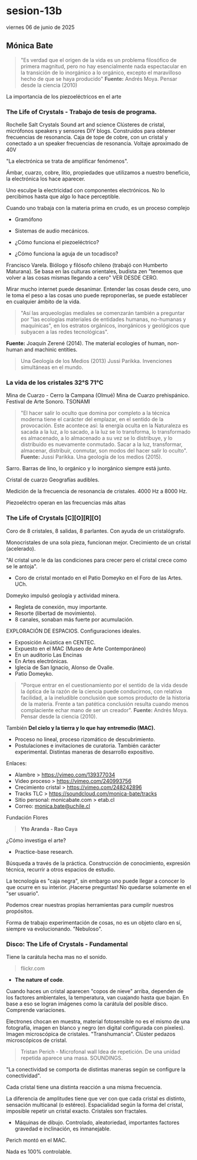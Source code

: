# sesion-13b

viernes 06 de junio de 2025

##  Mónica Bate

>  "Es verdad que el origen de la vida es un problema filosófico de primera magnitud, pero no hay esencialmente nada espectacular en la transición de lo inorgánico a lo orgánico, excepto el maravilloso hecho de que se haya producido"
**Fuente:** Andrés Moya. Pensar desde la ciencia (2010)

La importancia de los piezoeléctricos en el arte

###  **The Life of Crystals**   -  Trabajo de tesis de programa.
Rochelle Salt Crystals Sound art and science Clústeres de cristal, micrófonos speakers y sensores DIY blogs. Construidos para obtener frecuencias de resonancia. Caja de tope de cobre, con un cristal y conectado a un speaker frecuencias de resonancia. Voltaje aproximado de 40V

"La electrónica se trata de amplificar fenómenos".

Ámbar, cuarzo, cobre, litio, propiedades que utilizamos a nuestro beneficio, la electrónica los hace aparecer.

Uno esculpe la electricidad con componentes electrónicos. No lo percibimos hasta que algo lo hace perceptible.

Cuando uno trabaja con la materia prima en crudo, es un proceso complejo

-  Gramófono
-  Sistemas de audio mecánicos.

-  ¿Cómo funciona el piezoeléctrico?
-  ¿Cómo funciona la aguja de un tocadisco?

Francisco Varela. Biólogo y filósofo chileno (trabajó con Humberto Maturana). Se basa en las culturas orientales, budista zen "tenemos que volver a las cosas mismas llegando a cero" VER DESDE CERO.

Mirar mucho internet puede desanimar.
Entender las cosas desde cero, uno le toma el peso a las cosas uno puede reproponerlas, se puede establecer en cualquier ámbito de la vida.

>  "Así las arqueologías mediales se comenzarán también a preguntar por "las ecologías materiales de entidades humanas, no-humanas y maquínicas", en los estratos orgánicos, inorgánicos y geológicos que subyacen a las redes tecnológicas".

**Fuente:** Joaquín Zerené (2014). The material ecologies of human, non-human and machinic entities.

>  Una Geología de los Medios (2013) Jussi Parikka. Invenciones simultáneas en el mundo.

###  **La vida de los cristales 32°S 71°C**
Mina de Cuarzo  - Cerro la Campana (Olmué)
Mina de Cuarzo prehispánico.
Festival de Arte Sonoro. TSONAMI

>  "El hacer salir lo oculto que domina por completo a la técnica moderna tiene el carácter del emplazar, en el sentido de la provocación. Este acontece así: la energía oculta en la Naturaleza es sacada a la luz, a lo sacado, a la luz se lo transforma, lo transformado es almacenado, a lo almacenado a su vez se lo distribuye, y lo distribuido es nuevamente conmutado. Sacar a la luz, transformar, almacenar, distribuir, conmutar, son modos del hacer salir lo oculto".
**Fuente:** Jussi Parikka. Una geología de los medios (2015).

Sarro. Barras de lino, lo orgánico y lo inorgánico siempre está junto.

Cristal de cuarzo
Geografías audibles.

Medición de la frecuencia de resonancia de cristales. 4000 Hz a 8000 Hz.

Piezoeléctro operan en las frecuencias más altas

###  **The Life of Crystals [C][O][R][O]**

Coro de 8 cristales, 8 salidas, 8 parlantes. Con ayuda de un cristalógrafo.

Monocristales de una sola pieza, funcionan mejor. Crecimiento de un cristal (acelerado).

"Al cristal uno le da las condiciones para crecer pero el cristal crece como se le antoja".

-  Coro de cristal montado en el Patio Domeyko en el Foro de las Artes. UCh.

Domeyko impulsó geología y actividad minera.

-  Regleta de conexión, muy importante.
-  Resorte (libertad de movimiento).
-  8 canales, sonaban más fuerte por acumulación.

EXPLORACIÓN DE ESPACIOS. Configuraciones ideales.

-  Exposición Acústica en CENTEC.
-  Expuesto en el MAC (Museo de Arte Contemporáneo)
-  En un auditorio Las Encinas
-  En Artes electrónicas.
-  Iglecia de San Ignacio, Alonso de Ovalle.
-  Patio Domeyko.
> "Porque entrar en el cuestionamiento por el sentido de la vida desde la óptica de la razón de la ciencia puede conducirnos, con relativa facilidad, a la ineludible conclusión que somos producto de la historia de la materia. Frente a tan patética conclusión resulta cuando menos complaciente echar mano de ser un creador".
**Fuente:** Andrés Moya. Pensar desde la ciencia (2010).

También **Del cielo y la tierra y lo que hay entremedio (MAC).**

-  Proceso no lineal, proceso rizomático de descubrimiento.
-  Postulaciones e invitaciones de curatoria. También carácter experimental. Distintas maneras de desarrollo expositivo.

Enlaces:
-  Alambre  > https://vimeo.com/139377034
-  Video proceso >  https://vimeo.com/240993756
-  Crecimiento cristal  >  https://vimeo.com/248242896
-  Tracks TLC  >  https://soundcloud.com/monica-bate/tracks
-  Sitio personal: monicabate.com > etab.cl
-  Correo:  monica.bate@uchile.cl

Fundación Flores

>  **Yto Aranda - Rao Caya**

¿Cómo investiga el arte?
-  Practice-base research.

Búsqueda a través de la práctica. Construcción de conocimiento, expresión técnica, recurrir a otros espacios de estudio.

La tecnología es "caja negra", sin embargo uno puede llegar a conocer lo que ocurre en su interior.  ¡Hacerse preguntas! No quedarse solamente en el "ser usuario".

Podemos crear nuestras propias herramientas para cumplir nuestros propósitos.

Forma de trabajo experimentación de cosas, no es un objeto claro en sí, siempre va evolucionando. "Nebuloso".

### Disco: The Life of Crystals - Fundamental 
Tiene la carátula hecha mas no el sonido.

>  flickr.com

-    **The nature of code**.

Cuando haces un cristal aparecen "copos de nieve" arriba, dependen de los factores ambientales, la temperatura, van cuajando hasta que bajan. En base a eso se logran imágenes como la carátula del posible disco. Comprende variaciones.

Electrones chocan en muestra, material fotosensible no es el mismo de una fotografía, imagen en blanco y negro (en digital configurada con píxeles). Imagen microscópica de cristales. "Transhumancia". Clúster pedazos microscópicos de cristal.

>  Tristan Perich  - Microfonal wall
Idea de repetición. De una unidad repetida aparece una masa. SOUNDINGS.

"La conectividad se comporta de distintas maneras según se configure la conectividad".

Cada cristal tiene una distinta reacción a una misma frecuencia.

La diferencia de amplitudes tiene que ver con que cada cristal es distinto, sensación multicanal (o estéreo). Espacialidad según la forma del cristal, imposible repetir un cristal exacto. Cristales son fractales.

-  Máquinas de dibujo. Controlado, aleatoriedad, importantes factores gravedad e inclinación, es inmanejable.

Perich montó en el MAC.

Nada es 100% controlable.
